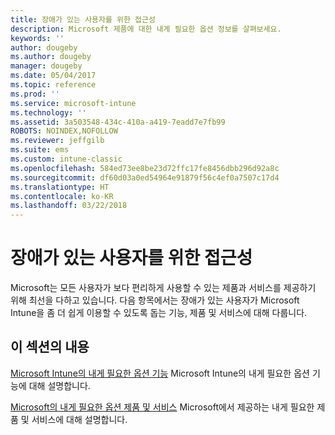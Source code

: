 ```yaml
---
title: 장애가 있는 사용자를 위한 접근성
description: Microsoft 제품에 대한 내게 필요한 옵션 정보를 살펴보세요.
keywords: ''
author: dougeby
ms.author: dougeby
manager: dougeby
ms.date: 05/04/2017
ms.topic: reference
ms.prod: ''
ms.service: microsoft-intune
ms.technology: ''
ms.assetid: 3a503548-434c-410a-a419-7eadd7e7fb99
ROBOTS: NOINDEX,NOFOLLOW
ms.reviewer: jeffgilb
ms.suite: ems
ms.custom: intune-classic
ms.openlocfilehash: 584ed73ee8be23d72ffc17fe8456dbb296d92a8c
ms.sourcegitcommit: df60d03a0ed54964e91879f56c4ef0a7507c17d4
ms.translationtype: HT
ms.contentlocale: ko-KR
ms.lasthandoff: 03/22/2018
---
```

# <a name="accessibility-for-people-with-disabilities"></a>장애가 있는 사용자를 위한 접근성
Microsoft는 모든 사용자가 보다 편리하게 사용할 수 있는 제품과 서비스를 제공하기 위해 최선을 다하고 있습니다. 다음 항목에서는 장애가 있는 사용자가 Microsoft Intune을 좀 더 쉽게 이용할 수 있도록 돕는 기능, 제품 및 서비스에 대해 다룹니다.

## <a name="in-this-section"></a>이 섹션의 내용
[Microsoft Intune의 내게 필요한 옵션 기능](accessibility-features-of-microsoft-intune.md) Microsoft Intune의 내게 필요한 옵션 기능에 대해 설명합니다.

[Microsoft의 내게 필요한 옵션 제품 및 서비스](accessibility-products-and-services-from-microsoft.md) Microsoft에서 제공하는 내게 필요한 제품 및 서비스에 대해 설명합니다.
